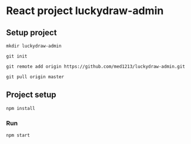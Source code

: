 # React project luckydraw-admin
## Setup project
```
mkdir luckydraw-admin
```
```
git init
```
```
git remote add origin https://github.com/med1213/luckydraw-admin.git
```
```
git pull origin master
```

## Project setup
```
npm install
```

### Run
```
npm start
```